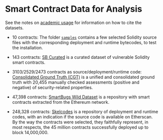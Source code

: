 # Smart Contract Data for Analysis

See the notes on [academic usage](doc/academia.md) for information on how
to cite the datasets.

- 10 contracts: The folder
  [`samples`](https://github.com/smartbugs/smartbugs/tree/master/samples)
  contains a few selected Solidity source files with the corresponding
  deployment and runtime bytecodes, to test the installation.

- 143 contracts: [SB
  Curated](https://github.com/smartbugs/smartbugs-curated) is a
  curated dataset of vulnerable Solidity smart contracts.

- 3103/2529/2473 contracts as source/deployment/runtime code:
  [Consolidated Ground Truth (CGT)](https://github.com/gsalzer/cgt)
  is a unified and consolidated ground truth with 20,455 manually
  checked assessments (positive and negative) of security-related
  properties.

- 47,398 contracts: [SmartBugs Wild
  Dataset](https://github.com/smartbugs/smartbugs-wild) is a
  repository with smart contracts extracted from the Ethereum
  network.

- 248,328 contracts: [Skelcodes](https://github.com/gsalzer/skelcodes)
  is a repository of deployment and runtime codes, with an indication
  if the source code is available on Etherscan. By the way the
  contracts were selected, they faithfully represent, in most
  respects, the 45 million contracts successfully deployed up to block
  14,000,000.
